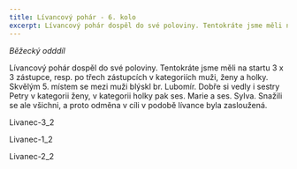 ```yaml
---
title: Lívancový pohár - 6. kolo 
excerpt: Lívancový pohár dospěl do své poloviny. Tentokráte jsme měli na startu 3 x 3 zástupce, resp. po třech zástupcích v kategoriích muži, ženy a holky.
---
```


_Běžecký odddíl_

Lívancový pohár dospěl do své poloviny. Tentokráte jsme měli na startu 3 x 3 zástupce, resp. po třech zástupcích v kategoriích muži, ženy a holky. Skvělým 5. místem se mezi muži blýskl br. Lubomír. Dobře si vedly i sestry Petry v kategorii ženy, v kategorii holky pak ses. Marie a ses. Sylva. Snažili se ale všichni, a proto odměna v cíli v podobě lívance byla zasloužená.

Livanec-3_2

Livanec-1_2

Livanec-2_2

